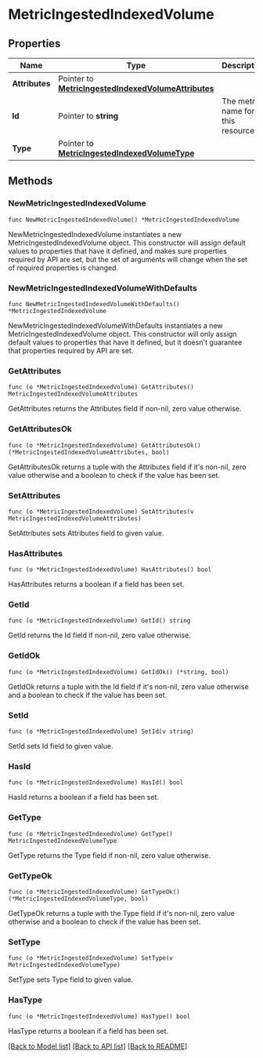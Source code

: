 # MetricIngestedIndexedVolume

## Properties

Name | Type | Description | Notes
---- | ---- | ----------- | ------
**Attributes** | Pointer to [**MetricIngestedIndexedVolumeAttributes**](MetricIngestedIndexedVolumeAttributes.md) |  | [optional] 
**Id** | Pointer to **string** | The metric name for this resource. | [optional] 
**Type** | Pointer to [**MetricIngestedIndexedVolumeType**](MetricIngestedIndexedVolumeType.md) |  | [optional] [default to METRICINGESTEDINDEXEDVOLUMETYPE_METRIC_VOLUMES]

## Methods

### NewMetricIngestedIndexedVolume

`func NewMetricIngestedIndexedVolume() *MetricIngestedIndexedVolume`

NewMetricIngestedIndexedVolume instantiates a new MetricIngestedIndexedVolume object.
This constructor will assign default values to properties that have it defined,
and makes sure properties required by API are set, but the set of arguments
will change when the set of required properties is changed.

### NewMetricIngestedIndexedVolumeWithDefaults

`func NewMetricIngestedIndexedVolumeWithDefaults() *MetricIngestedIndexedVolume`

NewMetricIngestedIndexedVolumeWithDefaults instantiates a new MetricIngestedIndexedVolume object.
This constructor will only assign default values to properties that have it defined,
but it doesn't guarantee that properties required by API are set.

### GetAttributes

`func (o *MetricIngestedIndexedVolume) GetAttributes() MetricIngestedIndexedVolumeAttributes`

GetAttributes returns the Attributes field if non-nil, zero value otherwise.

### GetAttributesOk

`func (o *MetricIngestedIndexedVolume) GetAttributesOk() (*MetricIngestedIndexedVolumeAttributes, bool)`

GetAttributesOk returns a tuple with the Attributes field if it's non-nil, zero value otherwise
and a boolean to check if the value has been set.

### SetAttributes

`func (o *MetricIngestedIndexedVolume) SetAttributes(v MetricIngestedIndexedVolumeAttributes)`

SetAttributes sets Attributes field to given value.

### HasAttributes

`func (o *MetricIngestedIndexedVolume) HasAttributes() bool`

HasAttributes returns a boolean if a field has been set.

### GetId

`func (o *MetricIngestedIndexedVolume) GetId() string`

GetId returns the Id field if non-nil, zero value otherwise.

### GetIdOk

`func (o *MetricIngestedIndexedVolume) GetIdOk() (*string, bool)`

GetIdOk returns a tuple with the Id field if it's non-nil, zero value otherwise
and a boolean to check if the value has been set.

### SetId

`func (o *MetricIngestedIndexedVolume) SetId(v string)`

SetId sets Id field to given value.

### HasId

`func (o *MetricIngestedIndexedVolume) HasId() bool`

HasId returns a boolean if a field has been set.

### GetType

`func (o *MetricIngestedIndexedVolume) GetType() MetricIngestedIndexedVolumeType`

GetType returns the Type field if non-nil, zero value otherwise.

### GetTypeOk

`func (o *MetricIngestedIndexedVolume) GetTypeOk() (*MetricIngestedIndexedVolumeType, bool)`

GetTypeOk returns a tuple with the Type field if it's non-nil, zero value otherwise
and a boolean to check if the value has been set.

### SetType

`func (o *MetricIngestedIndexedVolume) SetType(v MetricIngestedIndexedVolumeType)`

SetType sets Type field to given value.

### HasType

`func (o *MetricIngestedIndexedVolume) HasType() bool`

HasType returns a boolean if a field has been set.


[[Back to Model list]](../README.md#documentation-for-models) [[Back to API list]](../README.md#documentation-for-api-endpoints) [[Back to README]](../README.md)


